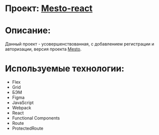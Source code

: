 # Проект: [Mesto-react](https://etsugi.github.io/react-mesto-auth/)

# Описание:
Данный проект - усовершенствованная, с добавлением регистрации и авторизации, версия проекта [Mesto](https://github.com/Etsugi/mesto-react).

# Используемые технологии:
* Flex
* Grid
* БЭМ
* Figma
* JavaScript
* Webpack
* React
* Functional Components
* Route
* ProtectedRoute